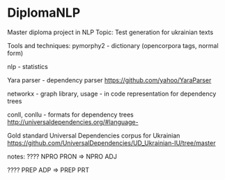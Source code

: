 # DiplomaNLP
Master diploma project in NLP
Topic: Test generation for ukrainian texts

Tools and techniques:
pymorphy2 - dictionary (opencorpora tags, normal form)

nlp - statistics

Yara parser - dependency parser https://github.com/yahoo/YaraParser

networkx - graph library, usage - in code representation for dependency trees

conll, conllu - formats for dependency trees
http://universaldependencies.org/#language-

Gold standard Universal Dependencies corpus for Ukrainian
https://github.com/UniversalDependencies/UD_Ukrainian-IU/tree/master





notes:
???? NPRO	PRON => NPRO	ADJ

???? PREP	ADP => PREP	PRT
